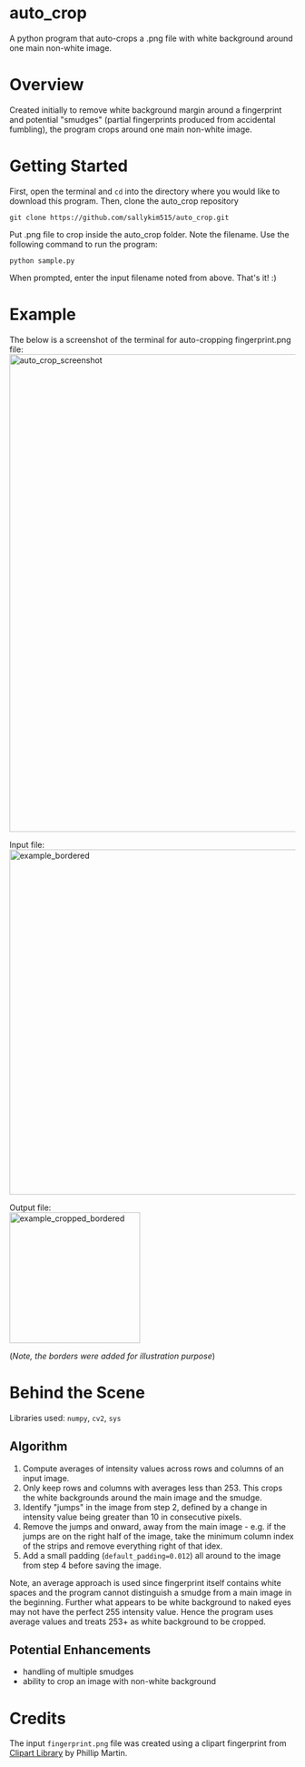 # auto_crop
A python program that auto-crops a .png file with white background around one main non-white image.

# Overview
Created initially to remove white background margin around a fingerprint and potential "smudges" (partial fingerprints produced from accidental fumbling), the program crops around one main non-white image. 

# Getting Started
First, open the terminal and `cd` into the directory where you would like to download this program.
Then, clone the auto_crop repository
```
git clone https://github.com/sallykim515/auto_crop.git
```
Put .png file to crop inside the auto_crop folder. Note the filename.
Use the following command to run the program:
```
python sample.py
```
When prompted, enter the input filename noted from above. 
That's it! :)

# Example
The below is a screenshot of the terminal for auto-cropping fingerprint.png file:
<img width="840" alt="auto_crop_screenshot" src="https://user-images.githubusercontent.com/39283556/80664248-2075e900-8a4b-11ea-8541-5f72ad35054c.png">

Input file:  
<img width="607" alt="example_bordered" src="https://user-images.githubusercontent.com/39283556/80664260-253a9d00-8a4b-11ea-8220-2fe5ce9adbfd.png">

Output file:  
<img width="230" alt="example_cropped_bordered" src="https://user-images.githubusercontent.com/39283556/80664261-266bca00-8a4b-11ea-9c98-508434afe4d0.png">

(*Note, the borders were added for illustration purpose*)

# Behind the Scene
Libraries used: `numpy`, `cv2`, `sys`

## Algorithm
1. Compute averages of intensity values across rows and columns of an input image.
2. Only keep rows and columns with averages less than 253. This crops the white backgrounds around the main image and the smudge.
3. Identify "jumps" in the image from step 2, defined by a change in intensity value being greater than 10 in consecutive pixels.
4. Remove the jumps and onward, away from the main image - e.g. if the jumps are on the right half of the image, take the minimum column index of the strips and remove everything right of that idex.
5. Add a small padding (`default_padding=0.012`) all around to the image from step 4 before saving the image.

Note, an average approach is used since fingerprint itself contains white spaces and the program cannot distinguish a smudge from a main image in the beginning. Further what appears to be white background to naked eyes may not have the perfect 255 intensity value. Hence the program uses average values and treats 253+ as white background to be cropped.


## Potential Enhancements
* handling of multiple smudges
* ability to crop an image with non-white background

# Credits
The input `fingerprint.png` file was created using a clipart fingerprint from [Clipart Library](http://clipart-library.com/clipart/8i65bnx5T.htm) by Phillip Martin.